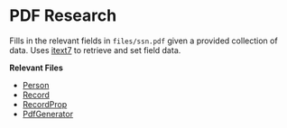 # PDF Research

Fills in the relevant fields in `files/ssn.pdf` given a provided collection of data. Uses [itext7](https://github.com/itext/itext7-dotnet) to retrieve and set field data.

**Relevant Files**  

* [Person](./Person.cs)
* [Record](./Record.cs)
* [RecordProp](./RecordProp.cs)
* [PdfGenerator](./PdfGenerator.cs)